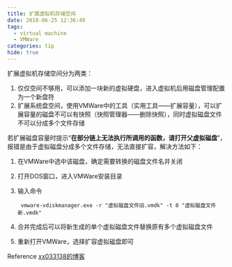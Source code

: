```yaml
---
title: 扩展虚拟机存储空间
date: 2018-06-25 12:36:49
tags:
  - virtual machine
  - VMWare
categories: tip
hide: true
---
```


扩展虚拟机存储空间分为两类：
1. 仅仅空间不够用，可以添加一块新的虚拟硬盘，进入虚拟机后用磁盘管理配置为一个新盘符
2. 扩展系统盘空间，使用VMWare中的工具（实用工具——扩展容量），可以扩展容量的磁盘不可以有快照（快照管理器——删除快照），同时虚拟磁盘文件不可以分成多个文件存储

若扩展磁盘容量时提示“**在部分链上无法执行所调用的函数，请打开父虚拟磁盘**”，报错是由于虚拟磁盘分成多个文件存储，无法直接扩容，解决方法如下：
1. 在VMWare中选中该磁盘，确定需要转换的磁盘文件名并关闭 
2. 打开DOS窗口，进入VMWare安装目录
3. 输入命令

        vmware-vdiskmanager.exe -r "虚拟磁盘文件旧.vmdk" -t 0 "虚拟磁盘文件新.vmdk"

4. 合并完成后可以将新生成的单个虚拟磁盘文件替换原有多个虚拟磁盘文件
5. 重新打开VMWare，选择扩容虚拟磁盘即可

Reference [xx033138的博客](https://blog.csdn.net/xx033138/article/details/78568985)